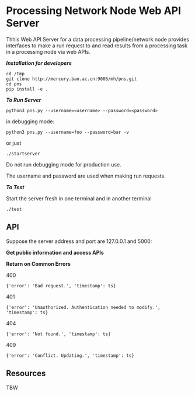 Processing Network Node Web API Server
==============

Thhis Web API Server for a data processing pipeline/network node provides interfaces to make a run request to and read results from a processing task in a processing node via web APIs.

_**Installation for developers**_
```
cd /tmp
git clone http://mercury.bao.ac.cn:9006/mh/pns.git
cd pns
pip install -e .
```

_**To Run Server**_

```
python3 pns.py --username=<username> --password=<password>
```

in debugging mode:
```
python3 pns.py --username=foo --password=bar -v
```
or just
```
./startserver
```

Do not run debugging mode for production use.

The username and password are used when making run requests.

_**To Test**_


Start the server fresh in one terminal and in another terminal
```
./test
```

API
---
Suppose the server address and port are 127.0.0.1 and 5000:

<b>Get public information and access APIs</b>

<b>Return on Common Errors</b>

400
```
{'error': 'Bad request.', 'timestamp': ts}
```
401
```
{'error': 'Unauthorized. Authentication needed to modify.', 'timestamp': ts}
```
404
```
{'error': 'Not found.', 'timestamp': ts}
```
409
```
{'error': 'Conflict. Updating.', 'timestamp': ts}
```


Resources
---------

TBW
